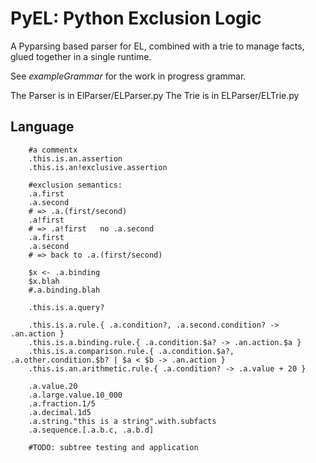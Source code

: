 # PyEL: Python Exclusion Logic

A Pyparsing based parser for EL, combined with a trie to manage facts,
glued together in a single runtime.

See *exampleGrammar* for the work in progress grammar.

The Parser is in ElParser/ELParser.py
The Trie is in ELParser/ELTrie.py

## Language

```
    #a commentx
    .this.is.an.assertion  
    .this.is.an!exclusive.assertion  
    
    #exclusion semantics:
    .a.first
    .a.second
    # => .a.(first/second)
    .a!first
    # => .a!first   no .a.second
    .a.first
    .a.second
    # => back to .a.(first/second)
    
    $x <- .a.binding
    $x.blah
    #.a.binding.blah

    .this.is.a.query?  

    .this.is.a.rule.{ .a.condition?, .a.second.condition? -> .an.action }  
    .this.is.a.binding.rule.{ .a.condition.$a? -> .an.action.$a }
    .this.is.a.comparison.rule.{ .a.condition.$a?, .a.other.condition.$b? | $a < $b -> .an.action }
    .this.is.an.arithmetic.rule.{ .a.condition? -> .a.value + 20 }  

    .a.value.20  
    .a.large.value.10_000  
    .a.fraction.1/5  
    .a.decimal.1d5  
    .a.string."this is a string".with.subfacts  
    .a.sequence.[.a.b.c, .a.b.d]
    
    #TODO: subtree testing and application
```
